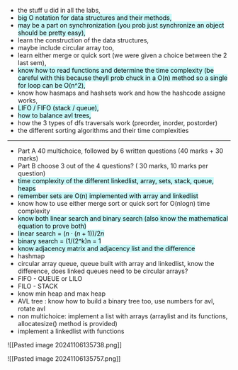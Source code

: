 - the stuff u did in all the labs, 
- <mark style="background: #ABF7F7A6;">big O notation for data structures and their methods, </mark>
- <mark style="background: #ABF7F7A6;">may be a part on synchronization (you prob just synchronize an object should be pretty easy), </mark>
- learn the construction of the data structures, 
- maybe include circular array too, 
- learn either merge or quick sort (we were given a choice between the 2 last sem),
- <mark style="background: #ABF7F7A6;">know how to read functions and determine the time complexity (be careful with this because theyll prob chuck in a O(n) method so a single for loop can be O(n^2),</mark>
- know how hasmaps and hashsets work and how the hashcode assigne works, 
- <mark style="background: #ABF7F7A6;">LIFO / FIFO (stack / queue),</mark>
- <mark style="background: #ABF7F7A6;">how to balance avl trees,</mark>
- how the 3 types of dfs traversals work (preorder, inorder, postorder) 
- the different sorting algorithms and their time complexities
---

- Part A 40 multichoice, followed by 6 written questions (40 marks + 30 marks)
- Part B choose 3 out of the 4 questions? ( 30 marks, 10 marks per question)
- <mark style="background: #ABF7F7A6;">time complexity of the different linkedlist, array, sets, stack, queue, heaps</mark>
- <mark style="background: #ABF7F7A6;">remember sets are O(n) implemented with array and linkedlist</mark>
- know how to use either merge sort or quick sort for O(nlogn) time complexity
- <mark style="background: #ABF7F7A6;">know both linear search and binary search (also know the mathematical equation to prove both)</mark>
- <mark style="background: #ABF7F7A6;">linear search = $(n⋅(n+1)​)/2n$</mark>
- <mark style="background: #ABF7F7A6;">binary search = (1/(2^k)n = 1</mark>
- <mark style="background: #ABF7F7A6;">know adjacency matrix and adjacency list and the difference</mark>
- hashmap
- circular array queue, queue built with array and linkedlist, know the difference, does linked queues need to be circular arrays?
- FIFO - QUEUE or LILO
- FILO - STACK
- know min heap and max heap
- AVL tree : know how to build a binary tree too, use numbers for avl, rotate avl
- non multichoice: implement a list with arrays (arraylist and its functions, allocatesize() method is provided)
- implement a linkedlist with functions

![[Pasted image 20241106135738.png]]

![[Pasted image 20241106135757.png]]
